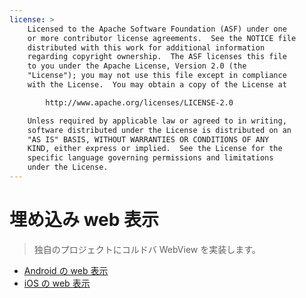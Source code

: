 ```yaml
---
license: >
    Licensed to the Apache Software Foundation (ASF) under one
    or more contributor license agreements.  See the NOTICE file
    distributed with this work for additional information
    regarding copyright ownership.  The ASF licenses this file
    to you under the Apache License, Version 2.0 (the
    "License"); you may not use this file except in compliance
    with the License.  You may obtain a copy of the License at

        http://www.apache.org/licenses/LICENSE-2.0

    Unless required by applicable law or agreed to in writing,
    software distributed under the License is distributed on an
    "AS IS" BASIS, WITHOUT WARRANTIES OR CONDITIONS OF ANY
    KIND, either express or implied.  See the License for the
    specific language governing permissions and limitations
    under the License.
---
```


# 埋め込み web 表示

> 独自のプロジェクトにコルドバ WebView を実装します。

*   <a href="../../platforms/android/webview.html">Android の web 表示</a>
*   <a href="../../platforms/ios/webview.html">iOS の web 表示</a>